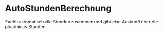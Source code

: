 # AutoStundenBerechnung

Zaehlt automatisch alle Stunden zusammen und gibt eine Auskunft über die plus/minus Stunden
